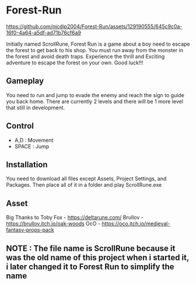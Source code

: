 # Forest-Run

https://github.com/nicdip2004/Forest-Run/assets/129190555/645c9c0a-16f0-4a64-a5df-ad71b76cf6a9

Initially named ScrollRune, Forest Run is a game about a boy need to escape the forest to get back to his shop. You must run away from the monster in the forest and avoid death traps. Experience the thrill and Exciting adventure to escape the forest on your own. Good luck!!!

## Gameplay
You need to run and jump to evade the enemy and reach the sign to guide you back home. There are currently 2 levels and there will be 1 more level that still in development.

## Control
- A,D : Movement
- SPACE : Jump

## Installation
You need to download all files except Assets, Project Settings, and Packages. Then place all of it in a folder and play ScrollRune.exe

## Asset
Big Thanks to 
Toby Fox - https://deltarune.com/ 
Brullov - https://brullov.itch.io/oak-woods
OcO - https://oco.itch.io/medieval-fantasy-props-pack

## NOTE : The file name is ScrollRune because it was the old name of this project when i started it, i later changed it to Forest Run to simplify the name







